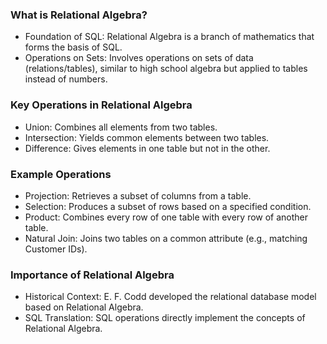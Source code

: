 ### What is Relational Algebra?

- Foundation of SQL: Relational Algebra is a branch of mathematics that forms the basis of SQL.
- Operations on Sets: Involves operations on sets of data (relations/tables), similar to high school algebra but applied to tables instead of numbers.

### Key Operations in Relational Algebra

- Union: Combines all elements from two tables.
- Intersection: Yields common elements between two tables.
- Difference: Gives elements in one table but not in the other.

### Example Operations

- Projection: Retrieves a subset of columns from a table.
- Selection: Produces a subset of rows based on a specified condition.
- Product: Combines every row of one table with every row of another table.
- Natural Join: Joins two tables on a common attribute (e.g., matching Customer IDs).

### Importance of Relational Algebra

- Historical Context: E. F. Codd developed the relational database model based on Relational Algebra.
- SQL Translation: SQL operations directly implement the concepts of Relational Algebra.
